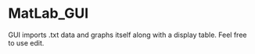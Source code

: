# MatLab_GUI
GUI imports .txt data and graphs itself along with a display table. Feel free to use edit.
